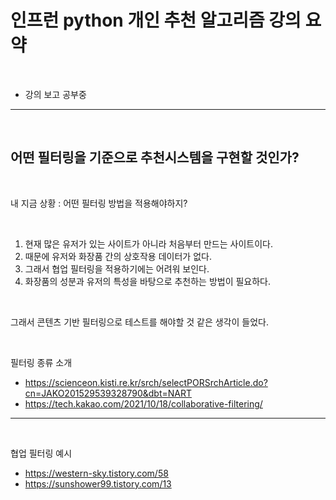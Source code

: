 # 인프런 python 개인 추천 알고리즘 강의 요약

<br>

- 강의 보고 공부중


---

<br>

## 어떤 필터링을 기준으로 추천시스템을 구현할 것인가?

<br>

내 지금 상황 : 어떤 필터링 방법을 적용해야하지?

<br>

1. 현재 많은 유저가 있는 사이트가 아니라 처음부터 만드는 사이트이다.
2. 때문에 유저와 화장품 간의 상호작용 데이터가 없다.
3. 그래서 협업 필터링을 적용하기에는 어려워 보인다.
4. 화장품의 성분과 유저의 특성을 바탕으로 추천하는 방법이 필요하다.

<br>

그래서 콘텐츠 기반 필터링으로 테스트를 해야할 것 같은 생각이 들었다.

<br>

필터링 종류 소개

- https://scienceon.kisti.re.kr/srch/selectPORSrchArticle.do?cn=JAKO201529539328790&dbt=NART
- https://tech.kakao.com/2021/10/18/collaborative-filtering/


-----

<br>

협업 필터링 예시

- https://western-sky.tistory.com/58  
- https://sunshower99.tistory.com/13